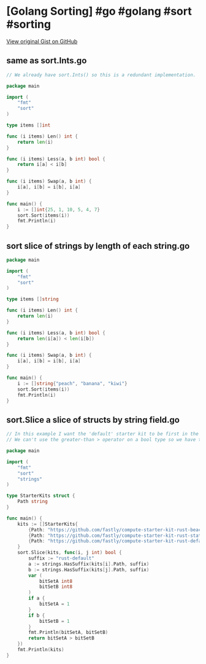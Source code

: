 # [Golang Sorting] #go #golang #sort #sorting

[View original Gist on GitHub](https://gist.github.com/Integralist/596aa6ddd65130402145fe5f2843471e)

## same as sort.Ints.go

```go
// We already have sort.Ints() so this is a redundant implementation.

package main

import (
	"fmt"
	"sort"
)

type items []int

func (i items) Len() int {
	return len(i)
}

func (i items) Less(a, b int) bool {
	return i[a] < i[b]
}

func (i items) Swap(a, b int) {
	i[a], i[b] = i[b], i[a]
}

func main() {
	i := []int{25, 1, 10, 5, 4, 7}
	sort.Sort(items(i))
	fmt.Println(i)
}
```

## sort slice of strings by length of each string.go

```go
package main

import (
	"fmt"
	"sort"
)

type items []string

func (i items) Len() int {
	return len(i)
}

func (i items) Less(a, b int) bool {
	return len(i[a]) < len(i[b])
}

func (i items) Swap(a, b int) {
	i[a], i[b] = i[b], i[a]
}

func main() {
	i := []string{"peach", "banana", "kiwi"}
	sort.Sort(items(i))
	fmt.Println(i)
}

```

## sort.Slice a slice of structs by string field.go

```go
// In this example I want the 'default' starter kit to be first in the list.
// We can't use the greater-than > operator on a bool type so we have to convert to int.

package main

import (
	"fmt"
	"sort"
	"strings"
)

type StarterKits struct {
	Path string
}

func main() {
	kits := []StarterKits{
		{Path: "https://github.com/fastly/compute-starter-kit-rust-beacon-termination"},
		{Path: "https://github.com/fastly/compute-starter-kit-rust-static-content"},
		{Path: "https://github.com/fastly/compute-starter-kit-rust-default"},
	}
	sort.Slice(kits, func(i, j int) bool {
		suffix := "rust-default"
		a := strings.HasSuffix(kits[i].Path, suffix)
		b := strings.HasSuffix(kits[j].Path, suffix)
		var (
			bitSetA int8
			bitSetB int8
		)
		if a {
			bitSetA = 1
		}
		if b {
			bitSetB = 1
		}
		fmt.Println(bitSetA, bitSetB)
		return bitSetA > bitSetB
	})
	fmt.Println(kits)
}
```

